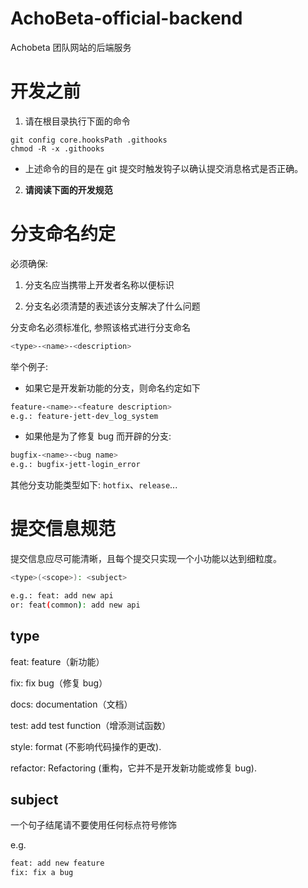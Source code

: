 # AchoBeta-official-backend
Achobeta 团队网站的后端服务

# 开发之前

1. 请在根目录执行下面的命令

```shell
git config core.hooksPath .githooks 
chmod -R -x .githooks 
```

+ 上述命令的目的是在 git 提交时触发钩子以确认提交消息格式是否正确。


2. **请阅读下面的开发规范**

# 分支命名约定
必须确保:

1. 分支名应当携带上开发者名称以便标识

2. 分支名必须清楚的表述该分支解决了什么问题

分支命名必须标准化, 参照该格式进行分支命名
```bash
<type>-<name>-<description>
```
举个例子:
- 如果它是开发新功能的分支，则命名约定如下
```bash
feature-<name>-<feature description>
e.g.: feature-jett-dev_log_system
```

- 如果他是为了修复 bug 而开辟的分支:
```bash
bugfix-<name>-<bug name>
e.g.: bugfix-jett-login_error
```
其他分支功能类型如下:
`hotfix`、`release`...


# 提交信息规范
提交信息应尽可能清晰，且每个提交只实现一个小功能以达到细粒度。

```bash
<type>(<scope>): <subject>

e.g.: feat: add new api
or: feat(common): add new api
```

## type

feat: feature（新功能）

fix: fix bug（修复 bug）

docs: documentation（文档）

test: add test function（增添测试函数）

style: format (不影响代码操作的更改).

refactor: Refactoring (重构，它并不是开发新功能或修复 bug).

## subject

一个句子结尾请不要使用任何标点符号修饰

e.g.
```bash
feat: add new feature
fix: fix a bug
```
